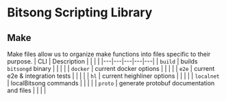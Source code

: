# Bitsong Scripting Library

## Make 
Make files allow us to organize make functions into files specific to their purpose. 
|  CLI  | Description |   |   |   |
|---|---|---|---|---|
| `build`  | builds `bitsongd` binary  |   |   |   |
| `docker`  |  current docker options |   |   |   |
| `e2e`  | current e2e & integration tests  |   |   |   |
| `hl`  |  current heighliner options |   |   |   |
| `localnet`  | localBitsong commands   |   |   |   |
| `proto`  |  generate protobuf documentation and files |   |   |   |
 
